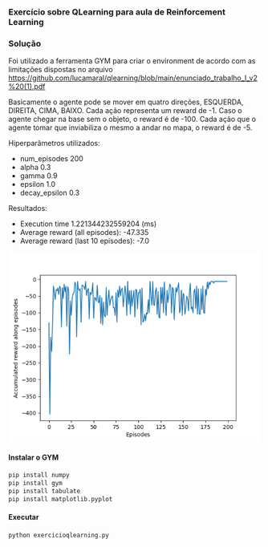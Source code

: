 ### Exercício sobre QLearning para aula de Reinforcement Learning

### Solução
Foi utilizado a ferramenta GYM para criar o environment de acordo com as limitações dispostas no arquivo https://github.com/lucamaral/qlearning/blob/main/enunciado_trabalho_I_v2%20(1).pdf

Basicamente o agente pode se mover em quatro direções, ESQUERDA, DIREITA, CIMA, BAIXO. Cada ação representa um reward de -1. Caso o agente chegar na base sem o objeto, o reward é de -100. Cada ação que o agente tomar que inviabiliza o mesmo a andar no mapa, o reward é de -5.

Hiperparâmetros utilizados:

- num_episodes	200
- alpha	0.3
- gamma	0.9
- epsilon	1.0
- decay_epsilon	0.3

Resultados:

- Execution time 1.221344232559204 (ms)
- Average reward (all episodes): -47.335 
- Average reward (last 10 episodes): -7.0

![](https://github.com/lucamaral/qlearning/blob/main/Figure_1.png)

#### Instalar o GYM
```
pip install numpy
pip install gym
pip install tabulate
pip install matplotlib.pyplot
```

#### Executar 
```
python exercicioqlearning.py
```
